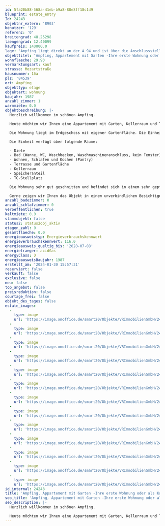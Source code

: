 ```yaml
---
id: 5fa20b88-568a-41eb-b9a8-80e8ff18c1d9
blueprint: estate_entry
Id: 24243
objektnr_extern: '8903'
benutzer: '129'
referenz: '0'
breitengrad: 48.25298
laengengrad: 12.40099
kaufpreis: 140000.0
lage: "Ampfing liegt direkt an der A 94 und ist über die Anschlussstellen Mühldorf-West und Ampfing erreichbar. Die Fertigstellung der A 94 in Richtung München ist im November 2019 erfolgt und seitdem ist eine vollständige Anbindung an den Großraum München über eine Autobahn gegeben. Als weitere wichtige regionale Verbindungsstraßen ist die Staatsstraße 2091 vorhanden.\r\n\r\nEine direkte Anschlussmöglichkeit an das Bahnstreckennetz ist über den Bahnhof Ampfing gegeben. \r\nÖffentliche Busverbindungen sind im Ortsnetz und zu der Kreisstadt Mühldorf und den umliegenden Gemeinden gegeben.\r\n\r\nAmpfing ist eine Gemeinde im oberbayerischen Landkreis Mühldorf am Inn. Die Gemeinde liegt in Südostoberbayern im Isental. In etwa 9 Kilometer östlicher Richtung liegt die Kreisstadt Mühldorf sowie rund 24 Kilometer in westlicher Richtung liegt Dorfen. Die Entfernung zur Landeshauptstadt München beträgt ca. 67 km. \r\n\r\nDie Gemeinde Ampfing besteht aus 63 Ortsteilen. Es gibt die Gemarkungen Ampfing, Salmanskirchen und Stefanskirchen. Die umliegenden Nachbargemeinden sind Mettenheim, Waldkraiburg, Heldenstein, Rattenkirchen, Schwindegg, Oberbergkirchen und Zangberg.\r\n\r\nIn Ampfing sind produzierendes und verarbeitendes Gewerbe, Handel und Verkehr, Bauhauptgewerbe, Land-/ Forstwirtschaft und sonstigen Wirtschaftsbereichen zu finden.\r\nAktuell hat die Gemeinde Ampfing ca. 6.800 Einwohner. \r\n\r\nDas Objekt liegt in guter Orts- und Wohnlage."
objekttitel: 'Ampfing, Appartement mit Garten -Ihre erste Wohnung oder als Kapitalanlage-'
wohnflaeche: 29.93
vermarktungsart: kauf
strasse: Mozartstraße
hausnummer: 16a
plz: '84539'
ort: Ampfing
objekttyp: etage
objektart: wohnung
baujahr: 1987
anzahl_zimmer: 1
warmmiete: 0.0
objektbeschreibung: |-
  Herzlich willkommen im schönen Ampfing.

  Heute möchten wir Ihnen eine Appartement mit Garten, Kellerraum und TG-Stellpaltz in guter Orts- und Wohnlage näher bringen.

  Die Wohnung liegt im Erdgeschoss mit eigener Gartenfläche. Die Einheit ist nicht vermietet. Daher ist eine Eigennutzung aber auch eine Kauf als  Kapitalanlage von Interesse.

  Die Einheit verfügt über folgende Räume:

  - Diele
  - Bad (Wanne, WC, Waschbecken, Waschmaschinenanschluss, kein Fenster) 
  - Wohnen, Schlafen und Kochen (Pantry)
  - Terrasse und Gartenfläche
  - Kellerraum
  - Speicheranteil
  - TG-Stellplatz 

  Die Wohnung sehr gut geschnitten und befindet sich in einem sehr gepflegten Zustand. Die Fenster der Wohnung sind aus Holz (2fach Isolierverglasung) und die Bodenbeläge sind im Bereich Wohnen/Schlafen sind Laminat (erneuert 2024)  und Fliesen.

  Gerne zeigen wir Ihnen das Objekt in einem unverbindlichen Besichtigungstermin und informieren Sie über weitere Details.
anzahl_badezimmer: 0
anzahl_schlafzimmer: 0
veroeffentlichen: true
kaltmiete: 0.0
stammobjekt: false
status2: status2obj_aktiv
etagen_zahl: 0
gesamtflaeche: 0.0
energieausweistyp: Energieverbrauchskennwert
energieverbrauchskennwert: 116.0
energieausweis_gueltig_bis: '2028-07-08'
energietraeger: acidGas
energyClass: D
energieausweisBaujahr: 1987
erstellt_am: '2024-01-30 15:57:31'
reserviert: false
verkauft: false
exclusive: false
neu: false
top_angebot: false
preisreduktion: false
courtage_frei: false
objekt_des_tages: false
estate_images:
  -
    type: image
    url: 'https://image.onoffice.de/smart20/Objekte/VRImmobilienGmbH/24243/d509cb51-70d1-4fcf-bdf1-6eb5d88dd666.jpg'
  -
    type: image
    url: 'https://image.onoffice.de/smart20/Objekte/VRImmobilienGmbH/24243/14472036-32e2-4eb4-8188-f1151782f676.jpg'
  -
    type: image
    url: 'https://image.onoffice.de/smart20/Objekte/VRImmobilienGmbH/24243/d357d3d2-f660-4a0a-a4c4-346f5c493362.jpg'
  -
    type: image
    url: 'https://image.onoffice.de/smart20/Objekte/VRImmobilienGmbH/24243/0604da56-309d-4892-bba6-a2a18165b5be.jpg'
  -
    type: image
    url: 'https://image.onoffice.de/smart20/Objekte/VRImmobilienGmbH/24243/bcb989dc-dbd9-4095-a361-d30255df497a.jpg'
  -
    type: image
    url: 'https://image.onoffice.de/smart20/Objekte/VRImmobilienGmbH/24243/47d7be68-bc69-48c2-a19c-0c275aa1d735.jpg'
  -
    type: image
    url: 'https://image.onoffice.de/smart20/Objekte/VRImmobilienGmbH/24243/be5c2e93-64a5-48d0-8c4e-19a8fb96bbe8.jpg'
  -
    type: image
    url: 'https://image.onoffice.de/smart20/Objekte/VRImmobilienGmbH/24243/5657e6e7-5173-4110-a2b6-02aa07001c7b.jpg'
  -
    type: image
    url: 'https://image.onoffice.de/smart20/Objekte/VRImmobilienGmbH/24243/c8062e95-0ada-4ded-9fca-888d81dc4e9c.jpg'
  -
    type: image
    url: 'https://image.onoffice.de/smart20/Objekte/VRImmobilienGmbH/24243/172b8bb4-9142-447d-a6f1-1aff684264de.jpg'
  -
    type: image
    url: 'https://image.onoffice.de/smart20/Objekte/VRImmobilienGmbH/24243/80d914b0-6a95-4aca-86e6-d5027cde462a.jpg'
  -
    type: image
    url: 'https://image.onoffice.de/smart20/Objekte/VRImmobilienGmbH/24243/7bd9e74a-93a2-48aa-b365-fc534675fe67.jpg'
  -
    type: image
    url: 'https://image.onoffice.de/smart20/Objekte/VRImmobilienGmbH/24243/f0eba66a-7ae9-4f5e-acf7-da552c793fc0.jpg'
id_internal: 24243
title: 'Ampfing, Appartement mit Garten -Ihre erste Wohnung oder als Kapitalanlage-'
seo_title: 'Ampfing, Appartement mit Garten -Ihre erste Wohnung oder als Kapitalanlage-'
seo_description: |-
  Herzlich willkommen im schönen Ampfing.

  Heute möchten wir Ihnen eine Appartement mit Garten, Kellerraum und TG-Stellpaltz in guter Orts- und Wohnlage näher
---
```

